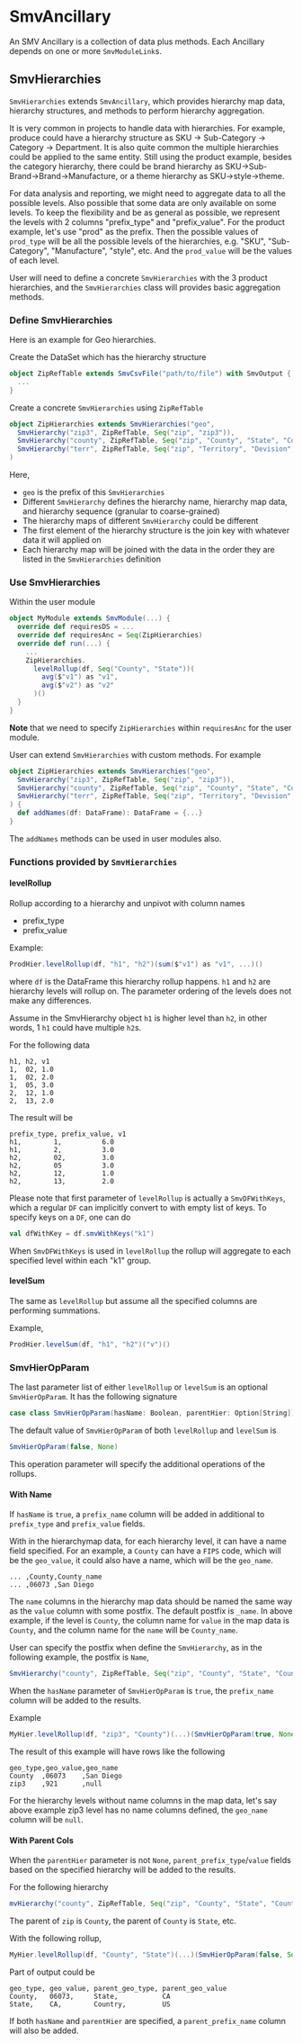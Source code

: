# SmvAncillary

An SMV Ancillary is a collection of data plus methods. Each Ancillary depends on one or more `SmvModuleLink`s.

## SmvHierarchies

`SmvHierarchies` extends `SmvAncillary`, which provides hierarchy map data, hierarchy structures,
and methods to perform hierarchy aggregation.

It is very common in projects to handle data with hierarchies. For example, produce could have a
hierarchy structure as SKU -> Sub-Category -> Category -> Department. It is also quite common the
multiple hierarchies could be applied to the same entity. Still using the product example, besides the
category hierarchy, there could be brand hierarchy as SKU->Sub-Brand->Brand->Manufacture, or a theme
hierarchy as SKU->style->theme.

For data analysis and reporting, we might need to aggregate data to all the possible levels. Also
possible that some data are only available on some levels. To keep the flexibility and be as general as
possible, we represent the levels with 2 columns "prefix_type" and "prefix_value". For the product example,
let's use "prod" as the prefix. Then the possible values of `prod_type` will be all the possible levels
of the hierarchies, e.g. "SKU", "Sub-Category", "Manufacture", "style", etc. And the `prod_value` will
be the values of each level.

User will need to define a concrete `SmvHierarchies` with the 3 product hierarchies, and the
`SmvHierarchies` class will provides basic aggregation methods.

### Define SmvHierarchies

Here is an example for Geo hierarchies.

Create the DataSet which has the hierarchy structure
```scala
object ZipRefTable extends SmvCsvFile("path/to/file") with SmvOutput {
  ...
}
```

Create a concrete `SmvHierarchies` using `ZipRefTable`

```scala
object ZipHierarchies extends SmvHierarchies("geo",
  SmvHierarchy("zip3", ZipRefTable, Seq("zip", "zip3")),
  SmvHierarchy("county", ZipRefTable, Seq("zip", "County", "State", "Country")),
  SmvHierarchy("terr", ZipRefTable, Seq("zip", "Territory", "Devision", "Region", "Country"))
)
```

Here,
* `geo` is the prefix of this `SmvHierarchies`
* Different `SmvHierarchy` defines the hierarchy name, hierarchy map data, and hierarchy sequence (granular to coarse-grained)
* The hierarchy maps of different `SmvHierarchy` could be different
* The first element of the hierarchy structure is the join key with whatever data it will applied on
* Each hierarchy map will be joined with the data in the order they are listed in the `SmvHierarchies`
definition

### Use SmvHierarchies
Within the user module

```scala
object MyModule extends SmvModule(...) {
  override def requiresDS = ...
  override def requiresAnc = Seq(ZipHierarchies)
  override def run(...) {
    ...
    ZipHierarchies.
      levelRollup(df, Seq("County", "State"))(
        avg($"v1") as "v1",
        avg($"v2") as "v2"
      )()
  }
}
```

**Note** that we need to specify `ZipHierarchies` within `requiresAnc` for the user module.

User can extend `SmvHierarchies` with custom methods. For example

```scala
object ZipHierarchies extends SmvHierarchies("geo",
  SmvHierarchy("zip3", ZipRefTable, Seq("zip", "zip3")),
  SmvHierarchy("county", ZipRefTable, Seq("zip", "County", "State", "Country")),
  SmvHierarchy("terr", ZipRefTable, Seq("zip", "Territory", "Devision", "Region", "Country"))
) {
  def addNames(df: DataFrame): DataFrame = {...}
}
```

The `addNames` methods can be used in user modules also.

### Functions provided by `SmvHierarchies`

#### levelRollup

Rollup according to a hierarchy and unpivot with column names
* prefix_type
* prefix_value

Example:
```scala
ProdHier.levelRollup(df, "h1", "h2")(sum($"v1") as "v1", ...)()
```
where `df` is the DataFrame this hierarchy rollup happens. `h1` and `h2` are
hierarchy levels will rollup on. The parameter ordering of the levels does
not make any differences.

Assume in the SmvHierarchy object `h1` is higher level than `h2`, in other words,
1 `h1` could have multiple `h2`s.

For the following data
```
h1, h2, v1
1,  02, 1.0
1,  02, 2.0
1,  05, 3.0
2,  12, 1.0
2,  13, 2.0
```

The result will be
```
prefix_type, prefix_value, v1
h1,        1,          6.0
h1,        2,          3.0
h2,        02,         3.0
h2,        05          3.0
h2,        12,         1.0
h2,        13,         2.0
```

Please note that first parameter of `levelRollup` is actually a `SmvDFWithKeys`, which
a regular `DF` can implicitly convert to with empty list of keys. To specify keys on a
`DF`, one can do
```scala
val dfWithKey = df.smvWithKeys("k1")
```
When `SmvDFWithKeys` is used in `levelRollup` the rollup will aggregate to each specified
level within each "k1" group.

#### levelSum
The same as `levelRollup` but assume all the specified columns are performing
summations.

Example,
```scala
ProdHier.levelSum(df, "h1", "h2")("v")()
```

### SmvHierOpParam
The last parameter list of either `levelRollup` or `levelSum` is an optional
`SmvHierOpParam`. It has the following signature
```scala
case class SmvHierOpParam(hasName: Boolean, parentHier: Option[String])
```

The default value of `SmvHierOpParam` of both `levelRollup` and `levelSum` is
```scala
SmvHierOpParam(false, None)
```

This operation parameter will specify the additional operations of the rollups.

#### With Name

If `hasName` is `true`, a `prefix_name` column will be added in additional to
`prefix_type` and `prefix_value` fields.

With in the hierarchymap  data, for each hierarchy level, it can have a name field specified.
For an example, a `County` can have a `FIPS` code, which will be the `geo_value`, it could also
have a name, which will be the `geo_name`.

```
... ,County,County_name
... ,06073 ,San Diego
```

The `name` columns in the hierarchy map data should be named the same way as the `value` column
with some postfix. The default postfix is `_name`. In above example, if the level is `County`,
the column name for `value` in the map data is `County`, and the column name for the `name`
will be `County_name`.

User can specify the postfix when define the `SmvHierarchy`, as in the following example, the
postfix is `Name`,
```scala
SmvHierarchy("county", ZipRefTable, Seq("zip", "County", "State", "Country"), "Name")
```

When the `hasName` parameter of `SmvHierOpParam` is `true`, the `prefix_name` column will be added
to the results.

Example
```scala
MyHier.levelRollup(df, "zip3", "County")(...)(SmvHierOpParam(true, None))
```
The result of this example will have rows like the following
```
geo_type,geo_value,geo_name
County  ,06073    ,San Diego
zip3    ,921      ,null
```

For the hierarchy levels without name columns in the map data, let's say above example zip3 level
has no name columns defined, the `geo_name` column will be `null`.

#### With Parent Cols

When the `parentHier` parameter is not `None`, `parent_prefix_type`/`value` fields based on the
specified hierarchy will be added to the results.

For the following hierarchy
```scala
mvHierarchy("county", ZipRefTable, Seq("zip", "County", "State", "Country"), "Name")
```

The parent of `zip` is `County`, the parent of `County` is `State`, etc.

With the following rollup,
```scala
MyHier.levelRollup(df, "County", "State")(...)(SmvHierOpParam(false, Some("county")))
```

Part of output could be
```
geo_type, geo_value, parent_geo_type, parent_geo_value
County,   06073,     State,           CA
State,    CA,        Country,         US
```

If both `hasName` and `parentHier` are specified, a `parent_prefix_name`
column will also be added.
